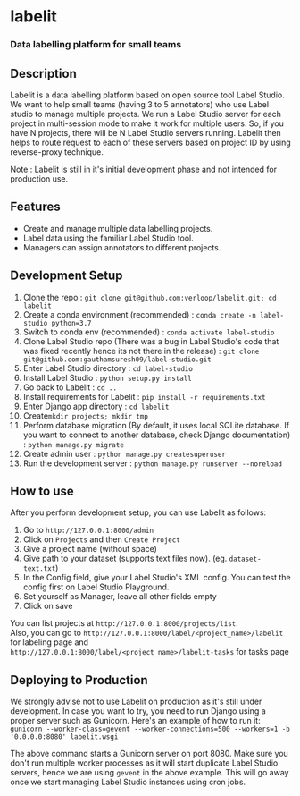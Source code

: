 # labelit
### Data labelling platform for small teams
## Description
Labelit is a data labelling platform based on open source tool Label Studio. We want to help small teams (having 3 to 5 annotators) who use Label studio to manage multiple projects. We run a Label Studio server for each project in multi-session mode to make it work for multiple users. So, if you have N projects, there will be N Label Studio servers running. Labelit then helps to route request to each of these servers based on project ID by using reverse-proxy technique.

Note : Labelit is still in it's initial development phase and not intended for production use. 

## Features
- Create and manage multiple data labelling projects.
- Label data using the familiar Label Studio tool.
- Managers can assign annotators to different projects.

## Development Setup
1. Clone the repo : `git clone git@github.com:verloop/labelit.git; cd labelit`
2. Create a conda environment (recommended) : `conda create -n label-studio python=3.7`
3. Switch to conda env (recommended) : `conda activate label-studio`
4. Clone Label Studio repo (There was a bug in Label Studio's code that was fixed recently hence its not there in the release) : `git clone git@github.com:gauthamsuresh09/label-studio.git`
5. Enter Label Studio directory : `cd label-studio`
6. Install Label Studio : `python setup.py install`
7. Go back to Labelit : `cd ..`
8. Install requirements for Labelit : `pip install -r requirements.txt`
9. Enter Django app directory : `cd labelit`
10. Create`mkdir projects; mkdir tmp`
11. Perform database migration (By default, it uses local SQLite database. If you want to connect to another database, check Django documentation) : `python manage.py migrate`
12. Create admin user : `python manage.py createsuperuser`
13. Run the development server : `python manage.py runserver --noreload`

## How to use
After you perform development setup, you can use Labelit as follows:
1. Go to `http://127.0.0.1:8000/admin`
2. Click on `Projects` and then `Create Project`
3. Give a project name (without space)
4. Give path to your dataset (supports text files now). (eg. `dataset-text.txt`)
5. In the Config field, give your Label Studio's XML config. You can test the config first on Label Studio Playground.
6. Set yourself as Manager, leave all other fields empty
7. Click on save

You can list projects at `http://127.0.0.1:8000/projects/list`.  
Also, you can go to `http://127.0.0.1:8000/label/<project_name>/labelit` for labeling page and `http://127.0.0.1:8000/label/<project_name>/labelit-tasks` for tasks page

## Deploying to Production
We strongly advise not to use Labelit on production as it's still under development. In case you want to try, you need to run Django using a proper server such as Gunicorn. Here's an example of how to run it:  
`gunicorn --worker-class=gevent --worker-connections=500 --workers=1 -b '0.0.0.0:8080' labelit.wsgi`

The above command starts a Gunicorn server on port 8080. Make sure you don't run multiple worker processes as it will start duplicate Label Studio servers, hence we are using `gevent` in the above example. This will go away once we start managing Label Studio instances using cron jobs.
